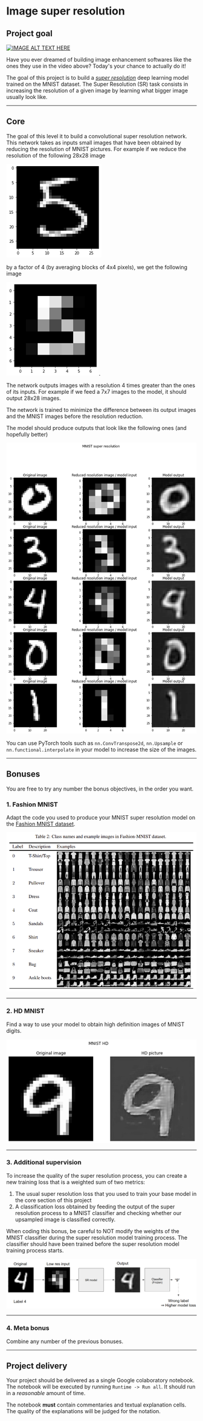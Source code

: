 # Image super resolution

## Project goal

[![IMAGE ALT TEXT HERE](https://img.youtube.com/vi/Vxq9yj2pVWk/0.jpg)](https://www.youtube.com/watch?v=Vxq9yj2pVWk)

Have you ever dreamed of building image enhancement softwares like the
ones they use in the video above? Today's your chance to actually do
it!

The goal of this project is to build a [*super
resolution*](https://en.wikipedia.org/wiki/Super-resolution_imaging)
deep learning model trained on the MNIST dataset. The Super Resolution
(SR) task consists in increasing the resolution of a given image by
learning what bigger image usually look like.

___

## Core

The goal of this level it to build a convolutional super resolution
network. This network takes as inputs small images that have been
obtained by reducing the resolution of MNIST pictures. For example if
we reduce the resolution of the following 28x28 image

![MNIST raw image](../figures/mnist_5_raw.png)

by a factor of 4 (by averaging blocks of 4x4 pixels), we get the
following image

![MNIST small image](../figures/mnist_5_small.png).

The network outputs images with a resolution 4 times greater
than the ones of its inputs. For example if we feed a 7x7 images to the
model, it should output 28x28 images.

The network is trained to minimize the difference between its output
images and the MNIST images before the resolution reduction.

The model should produce outputs that look like the following ones
(and hopefully better)

![MNIST Super resolution examples](../figures/mnist_sr_examples.png)

You can use PyTorch tools such as `nn.ConvTranspose2d`, `nn.Upsample`
or `nn.functional.interpolate` in your model to increase the size of
the images.

___

## Bonuses

You are free to try any number the bonus objectives, in the order you
want.

### 1. Fashion MNIST

Adapt the code you used to produce your MNIST super resolution model
on the [Fashion MNIST dataset](https://arxiv.org/abs/1708.07747).

![Fashion MNIST](../figures/fashion_mnist.png)

___

### 2. HD MNIST

Find a way to use your model to obtain high definition images of MNIST
digits.

![MNIST HD](../figures/mnist_hd.png)

___

### 3. Additional supervision

To increase the quality of the super resolution process, you can
create a new training loss that is a weighted sum of two metrics:
 1. The usual super resolution loss that you used to train your base
    model in the core section of this project
 2. A classification loss obtained by feeding the output of the super
    resolution process to a MNIST classifier and checking whether our
    upsampled image is classified correctly.

When coding this bonus, be careful to NOT modify the weights of the
MNIST classifier during the super resolution model training
process. The classifier should have been trained before the super
resolution model training process starts.

![MNIST bonus 3](../figures/mnist_bonus_3.png)

___

### 4. Meta bonus

Combine any number of the previous bonuses.

___

## Project delivery

Your project should be delivered as a single Google colaboratory
notebook. The notebook will be executed by running `Runtime -> Run
all`. It should run in a *reasonable* amount of time.

The notebook **must** contain commentaries and textual explanation
cells. The quality of the explanations will be judged for the
notation.
